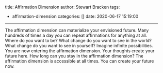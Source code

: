 title: Affirmation Dimension
author: Stewart Bracken
tags:
  - affirmation-dimension
categories: []
date: 2020-06-17 15:19:00
---
The affirmation dimension can materialize your envisioned future. Many hundreds of times a day you can repeat affirmations for anything at all. Where do you want to be? What change do you want to see in the world? What change do you want to see in yourself? Imagine infinite possibilities. You are now entering the affirmation dimension. Your thoughts create your future here. How long can you stay in the affirmation dimension? The affirmation dimension is accessible at all times. You can create your future now.